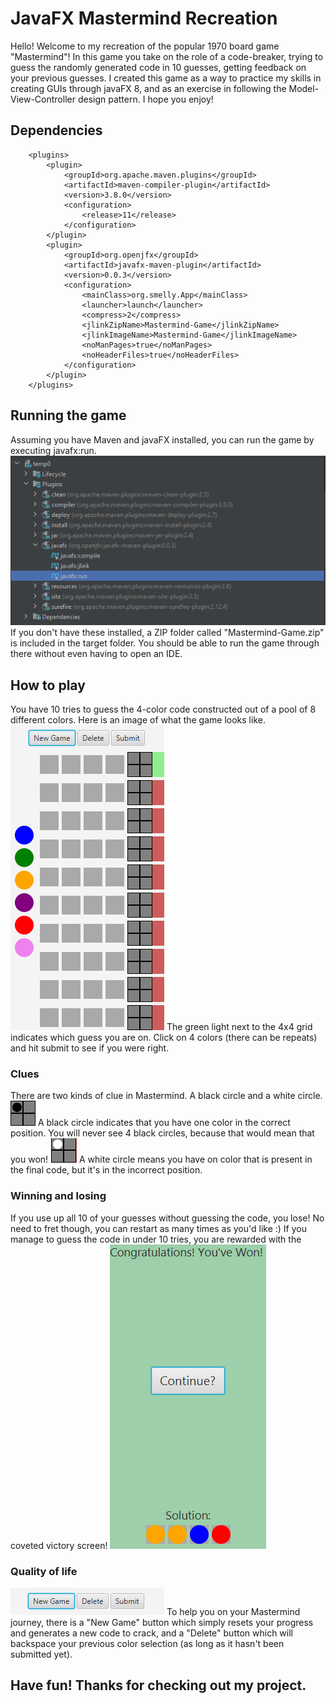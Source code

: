 # JavaFX Mastermind Recreation

Hello! Welcome to my recreation of the popular 1970 board game "Mastermind"! In this game you take 
on the role of a code-breaker, trying to guess the randomly generated code in 10 guesses, getting feedback on
your previous guesses. I created this game as a way to practice my skills in creating GUIs through
javaFX 8, and as an exercise in following the Model-View-Controller design pattern. I hope you enjoy!

## Dependencies
        <plugins>
            <plugin>
                <groupId>org.apache.maven.plugins</groupId>
                <artifactId>maven-compiler-plugin</artifactId>
                <version>3.8.0</version>
                <configuration>
                    <release>11</release>
                </configuration>
            </plugin>
            <plugin>
                <groupId>org.openjfx</groupId>
                <artifactId>javafx-maven-plugin</artifactId>
                <version>0.0.3</version>
                <configuration>
                    <mainClass>org.smelly.App</mainClass>
                    <launcher>launch</launcher>
                    <compress>2</compress>
                    <jlinkZipName>Mastermind-Game</jlinkZipName>
                    <jlinkImageName>Mastermind-Game</jlinkImageName>
                    <noManPages>true</noManPages>
                    <noHeaderFiles>true</noHeaderFiles>
                </configuration>
            </plugin>
        </plugins>
        
## Running the game
Assuming you have Maven and javaFX installed, you can run the game by executing javafx:run.
![Image](src/main/docs/img/mavenIn.PNG)
If you don't have these installed, a ZIP folder called "Mastermind-Game.zip" is included in the target folder. You should be able to
run the game through there without even having to open an IDE.
        
## How to play

You have 10 tries to guess the 4-color code constructed out of a pool of 8 different colors. 
Here is an image of what the game looks like.
![Image](src/main/docs/img/mastermind.PNG)
The green light next to the 4x4 grid indicates which guess you are on. Click on 4 colors (there can be repeats)
and hit submit to see if you were right.

### Clues

There are two kinds of clue in Mastermind. A black circle and a white circle.
![Image](src/main/docs/img/blackHint.PNG)
A black circle indicates that you have one color in the correct position. You will never see 4 black circles,
because that would mean that you won!
![Image](src/main/docs/img/whiteCirc.PNG)
A white circle means you have on color that is present in the final code, but it's in the incorrect position.

### Winning and losing
If you use up all 10 of your guesses without guessing the code, you lose! No need to fret though, you can restart
as many times as you'd like :) If you manage to guess the code in under 10 tries, you are rewarded with the coveted 
victory screen!
![Image](src/main/docs/img/winner.PNG)

### Quality of life
![Image](src/main/docs/img/buttons.PNG)
To help you on your Mastermind journey, there is a "New Game" button which simply resets your progress and generates
a new code to crack, and a "Delete" button which will backspace your previous color selection (as long as it hasn't been submitted yet). 

## Have fun! Thanks for checking out my project.
